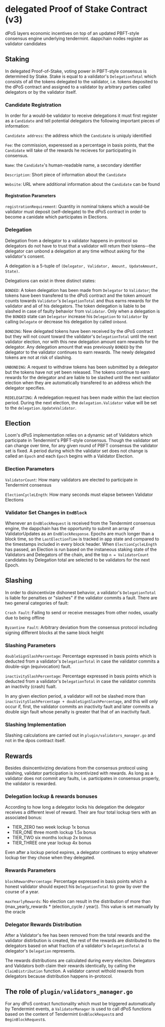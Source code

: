 # delegated Proof of Stake Contract (v3)

dPoS layers economic incentives on top of an updated PBFT-style consensus
engine underlying tendermint. dappchain nodes register as validator candidates

## Staking

In delegated Proof-of-Stake, voting power in PBFT-style consensus is determined
by Stake. Stake is equal to a validator's `DelegationTotal` which consists of
all the tokens delegated to the validator, i.e. tokens deposited to the dPoS
contract and assigned to a validator by arbitrary parties called delegators or
by the validator itself.

### Candidate Registration

In order for a would-be validator to receive delegations it must first register
as a `Candidate` and tell potential delegators the following important pieces of
information:

`Candidate address`: the address which the `Candidate` is uniquly identified

`Fee`: the commission, experessed as a percentage in basis points, that the
`Candidate` will take of the rewards he recieves for participating in consensus.

`Name`: the `Candidate`'s human-readable name, a secondary identifier

`Description`: Short piece of information about the `Candidate`

`Website`: URL where additional information about the `Candidate` can be found

#### Registration Parameters

`registrationRequirement`: Quantity in nominal tokens which a would-be validator
must deposit (self-delegate) to the dPoS contract in order to become a canidate
which participates in Elections.

### Delegation

Delegation from a delegator to a validator happens in-protocol so delegators do
not have to trust that a validator will return their tokens--the delegator can
unbond a delegation at any time without asking for the validator's consent.

A delegation is a 5-tuple of `(Delegator, Validator, Amount, UpdateAmount, State)`.

Delegations can exist in three distinct states:

`BONDED`: A token delegation has been made from `Delegator` to `Validator`; the
tokens have been transfered to the dPoS contract and the token amount counts
towards `Validator`'s `DelegationTotal` and thus earns rewards for the validator
and all of his delegators. The token delegation is liable to be slashed in case
of faulty behavior from `Validator`. Only when a delegation is the `BONDED`
state can `Delegator` increase his `Delegation` to `Validator` by calling
`Delegate` or decrease his delegation by called `Unbond`.

`BONDING`: New delegated tokens have been received by the dPoS contract but they
will not count toward the validator's `DelegationTotal` until the next validator
election, nor with this new delegation amount earn rewards for the delegator.
Any delegation amount that was previously `BONDED` by the delegator to the
validator continues to earn rewards. The newly delegated tokens are not at risk
of slashing.

`UNBONDING`: A request to withdraw tokens has been submitted by a delegator but
the tokens have not yet been released. The tokens continue to earn rewards for
the delegator and are liable to be slashed until the next valdiator election
when they are automatically transfered to an address which the delegator specifies.

`REDELEGATING`: A redelegation request has been made within the last election
period. During the next election, the `delegation.Validator` value will be set
to the `delegation.UpdateValidator`.

## Election

Loom's dPoS implementation relies on a dynamic set of Validators which
participate in Tendermint's PBFT-style consensus. Though the validator set can
change over time, for any given round of PBFT consensus the validator set is
fixed. A period during which the validator set does not change is called an
`Epoch` and each `Epoch` begins with a Validator Election.

### Election Parameters

`ValidatorCount`: How many validators are elected to participate in Tendermint
consensus

`ElectionCycleLEngth`: How many seconds must elapse between Validator Elections

### Validator Set Changes in `EndBlock`

Whenever an `EndBlockRequest` is received from the Tendermint consensus engine,
the dappchain has the opportunity to submit an array of ValidatorUpdates as an
`EndBlockResponse`. Epochs are much longer than a block time, so the
`LastElectionTime` is tracked in app state and compared to the timestamps
included in every block header. When `ElectionCycleLEngth` has passed, an
Election is run based on the instaneous staking state of the Validators and
Delegators of the chain, and the top `n = ValidatorCount` candidates by
Delegation total are selected to be validators for the next Epoch.

## Slashing

In order to disincentivize dishonest behavior, a validator's `DelegationTotal`
is liable for penalties or "slashes" if the validator commits a fault. There are
two general categories of fault:

`Crash Fault`: Failing to send or receive messages from other nodes, usually due
to being offline

`Byzantine Fault`: Arbitrary deviation from the consensus protocol including
signing different blocks at the same block height

### Slashing Parameters

`doubleSignSlashPercentage`: Percentage expressed in basis points which is
deducted from a validator's `DelegationTotal` in case the validator commits
a double-sign (equivocation) fault.

`inactivitySlashPercentage`: Percentage expressed in basis points which is
deducted from a validator's `DelegationTotal` in case the validator commits an
inactivity (crash) fualt.

In any given election period, a validator will not be slashed more than
`inactivitySlashPercentage + doubleSignSlashPercentage`, and this will only
occur if, first, the validator commits an inactivity fault and later commits
a double sign fault whose penalty is greater that that of an inactivity fault.

### Slashing Implementation

Slashing calculations are carried out in `plugin/validators_manager.go` and not
in the dpos contract itself.

## Rewards

Besides disincentivizing deviations from the consensus protocol using slashing,
validator participation is incentivized with rewards. As long as a validator
does not commit any faults, i.e. participates in consensus properly, the
validator is rewarded.

### Delegation lockup & rewards bonuses

According to how long a delegator locks his delegation the delegator receives
a different level of reward. Their are four total lockup tiers with an
associated bonus:

- TIER_ZERO      two week lockup       1x bonus
- TIER_ONE       three month lockup    1.5x bonus
- TIER_TWO       six months lockup     2x bonus
- TIER_THREE     one year lockup       4x bonus

Even after a lockup period expires, a delegator continues to enjoy whatever
lockup tier they chose when they delegated.

### Rewards Parameters

`blockRewardPercentage`: Percentage expressed in basis points which a honest
validator should expect his `DelegationTotal` to grow by over the course of
a year.

`maxYearlyRewards`: No election can result in the distribution of more than
(max_yearly_rewards * (election_cycle / year)). This value is set manually by
the oracle

### Delegator Rewards Distribution

After a Validator's fee has been removed from the total rewards and the
validator distirbution is created, the rest of the rewards are distributed to
the delegators based on what fraction of a validator's `DelegationTotal`
a delegator's `Delegation` represents.

The rewards distributions are calculated during every eleciton. Delegators and
Validators both claim their rewards identically, by calling the
`ClaimDistribution` function. A validator cannot withold rewards from delegators
because distribution happens in-protocol.

## The role of `plugin/validators_manager.go`

For any dPoS contract functionality which must be triggered automatically by
Tendermint events, a `ValidatorManager` is used to call dPoS functions based on
the content of Tendermint `EndBlockRequest`s and `BeginBlockRequest`s.
